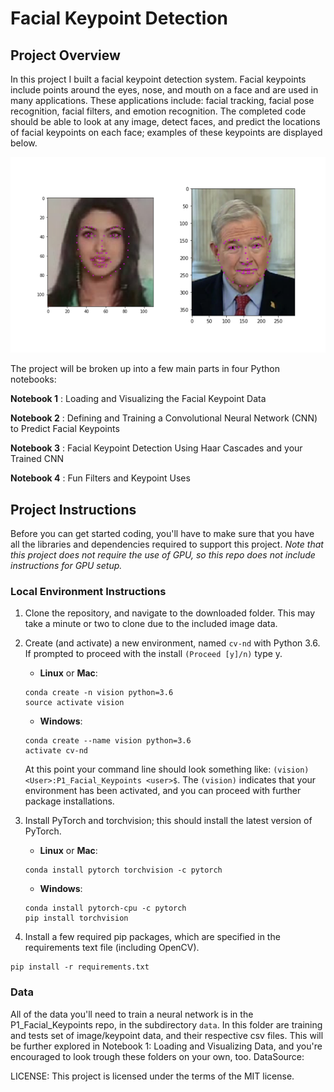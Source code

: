 [//]: # (Image References)

[image1]: ./images/key_pts_example.png "Facial Keypoint Detection"

# Facial Keypoint Detection

## Project Overview

In this project I built a facial keypoint detection system. Facial keypoints include points around the eyes, nose, and mouth on a face and are used in many applications. These applications include: facial tracking, facial pose recognition, facial filters, and emotion recognition. The completed code should be able to look at any image, detect faces, and predict the locations of facial keypoints on each face; examples of these keypoints are displayed below.

![Facial Keypoint Detection][image1]

The project will be broken up into a few main parts in four Python notebooks:

__Notebook 1__ : Loading and Visualizing the Facial Keypoint Data

__Notebook 2__ : Defining and Training a Convolutional Neural Network (CNN) to Predict Facial Keypoints

__Notebook 3__ : Facial Keypoint Detection Using Haar Cascades and your Trained CNN

__Notebook 4__ : Fun Filters and Keypoint Uses



## Project Instructions

Before you can get started coding, you'll have to make sure that you have all the libraries and dependencies required to support this project. 
*Note that this project does not require the use of GPU, so this repo does not include instructions for GPU setup.*


### Local Environment Instructions

1. Clone the repository, and navigate to the downloaded folder. This may take a minute or two to clone due to the included image data.
2. Create (and activate) a new environment, named `cv-nd` with Python 3.6. If prompted to proceed with the install `(Proceed [y]/n)` type y.

	- __Linux__ or __Mac__: 
	```
	conda create -n vision python=3.6
	source activate vision
	```
	- __Windows__: 
	```
	conda create --name vision python=3.6
	activate cv-nd
	```
	
	At this point your command line should look something like: `(vision) <User>:P1_Facial_Keypoints <user>$`. The `(vision)` indicates that your environment has been activated, and you can proceed with further package installations.

3. Install PyTorch and torchvision; this should install the latest version of PyTorch.
	
	- __Linux__ or __Mac__: 
	```
	conda install pytorch torchvision -c pytorch 
	```
	- __Windows__: 
	```
	conda install pytorch-cpu -c pytorch
	pip install torchvision
	```

6. Install a few required pip packages, which are specified in the requirements text file (including OpenCV).
```
pip install -r requirements.txt
```


### Data

All of the data you'll need to train a neural network is in the P1_Facial_Keypoints repo, in the subdirectory `data`. In this folder are training and tests set of image/keypoint data, and their respective csv files. This will be further explored in Notebook 1: Loading and Visualizing Data, and you're encouraged to look trough these folders on your own, too.
DataSource: 



LICENSE: This project is licensed under the terms of the MIT license.
